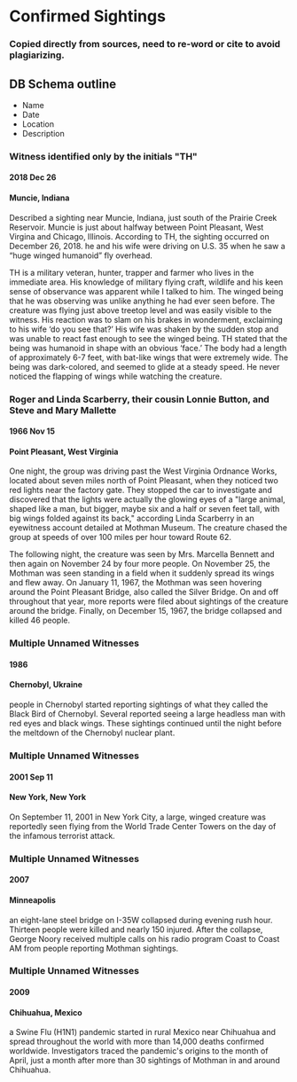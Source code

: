 # Confirmed Sightings
### Copied directly from sources, need to re-word or cite to avoid plagiarizing.

## DB Schema outline

- Name
- Date
- Location
- Description

### Witness identified only by the initials "TH"
#### 2018 Dec 26
#### Muncie, Indiana

Described a sighting near Muncie, Indiana, just south of the Prairie Creek Reservoir. Muncie is just about halfway between Point Pleasant, West Virgina and Chicago, Illinois. According to TH, the sighting occurred on December 26, 2018. he and his wife were driving on U.S. 35 when he saw a “huge winged humanoid” fly overhead. 

TH is a military veteran, hunter, trapper and farmer who lives in the immediate area. His knowledge of military flying craft, wildlife and his keen sense of observance was apparent while I talked to him. The winged being that he was observing was unlike anything he had ever seen before. The creature was flying just above treetop level and was easily visible to the witness. His reaction was to slam on his brakes in wonderment, exclaiming to his wife ‘do you see that?’ His wife was shaken by the sudden stop and was unable to react fast enough to see the winged being.   TH stated that the being was humanoid in shape with an obvious ‘face.’ The body had a length of approximately 6-7 feet, with bat-like wings that were extremely wide. The being was dark-colored, and seemed to glide at a steady speed. He never noticed the flapping of wings while watching the creature.

### Roger and Linda Scarberry, their cousin Lonnie Button, and Steve and Mary Mallette
#### 1966 Nov 15
#### Point Pleasant, West Virginia

One night, the group was driving past the West Virginia Ordnance Works, located about seven miles north of Point Pleasant, when they noticed two red lights near the factory gate. They stopped the car to investigate and discovered that the lights were actually the glowing eyes of a "large animal, shaped like a man, but bigger, maybe six and a half or seven feet tall, with big wings folded against its back," according Linda Scarberry in an eyewitness account detailed at Mothman Museum. The creature chased the group at speeds of over 100 miles per hour toward Route 62.

The following night, the creature was seen by Mrs. Marcella Bennett and then again on November 24 by four more people. On November 25, the Mothman was seen standing in a field when it suddenly spread its wings and flew away. On January 11, 1967, the Mothman was seen hovering around the Point Pleasant Bridge, also called the Silver Bridge. On and off throughout that year, more reports were filed about sightings of the creature around the bridge. Finally, on December 15, 1967, the bridge collapsed and killed 46 people.

### Multiple Unnamed Witnesses
#### 1986
#### Chernobyl, Ukraine

people in Chernobyl started reporting sightings of what they called the Black Bird of Chernobyl. Several reported seeing a large headless man with red eyes and black wings. These sightings continued until the night before the meltdown of the Chernobyl nuclear plant.

### Multiple Unnamed Witnesses
#### 2001 Sep 11
#### New York, New York

On September 11, 2001 in New York City, a large, winged creature was reportedly seen flying from the World Trade Center Towers on the day of the infamous terrorist attack.

### Multiple Unnamed Witnesses
#### 2007
#### Minneapolis

an eight-lane steel bridge on I-35W collapsed during evening rush hour. Thirteen people were killed and nearly 150 injured. After the collapse, George Noory received multiple calls on his radio program Coast to Coast AM from people reporting Mothman sightings.

### Multiple Unnamed Witnesses
#### 2009
#### Chihuahua, Mexico

a Swine Flu (H1N1) pandemic started in rural Mexico near Chihuahua and spread throughout the world with more than 14,000 deaths confirmed worldwide. Investigators traced the pandemic's origins to the month of April, just a month after more than 30 sightings of Mothman in and around Chihuahua.